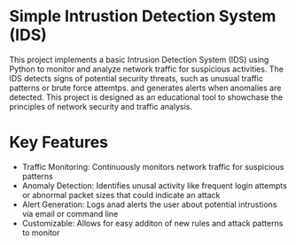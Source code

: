 # Simple Intrustion Detection System (IDS)
This project implements a basic Intrusion Detection System (IDS) using Python to monitor and analyze network traffic for suspicious activities. The IDS detects signs of potential security threats, such as unusual traffic patterns or brute force attemtps. and generates alerts when anomalies are detected. This project is designed as an educational tool to showchase the principles of network security and traffic analysis. 

# Key Features
* Traffic Monitoring: Continuously monitors network traffic for suspicious patterns
* Anomaly Detection: Identifies unusal activity like frequent login attempts or abnormal packet sizes that could indicate an attack
* Alert Generation: Logs anad alerts the user about potential intrustions via email or command line
* Customizable: Allows for easy additon of new rules and attack patterns to monitor
